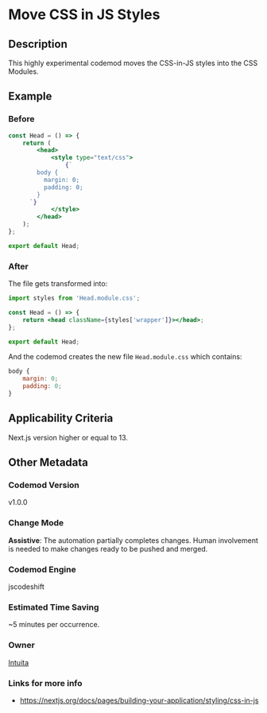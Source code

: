 # Move CSS in JS Styles

## Description

This highly experimental codemod moves the CSS-in-JS styles into the CSS Modules.

## Example

### Before

```jsx
const Head = () => {
	return (
		<head>
			<style type="text/css">
				{`
        body {
          margin: 0;
          padding: 0;
        }
      `}
			</style>
		</head>
	);
};

export default Head;
```

### After

The file gets transformed into:

```jsx
import styles from 'Head.module.css';

const Head = () => {
	return <head className={styles['wrapper']}></head>;
};

export default Head;
```

And the codemod creates the new file `Head.module.css` which contains:

```jsx
body {
	margin: 0;
	padding: 0;
}
```

## Applicability Criteria

Next.js version higher or equal to 13.

## Other Metadata

### Codemod Version

v1.0.0

### Change Mode

**Assistive**: The automation partially completes changes. Human involvement is needed to make changes ready to be pushed and merged.

### **Codemod Engine**

jscodeshift

### Estimated Time Saving

~5 minutes per occurrence.

### Owner

[Intuita](https://github.com/intuita-inc)

### Links for more info

-   https://nextjs.org/docs/pages/building-your-application/styling/css-in-js
